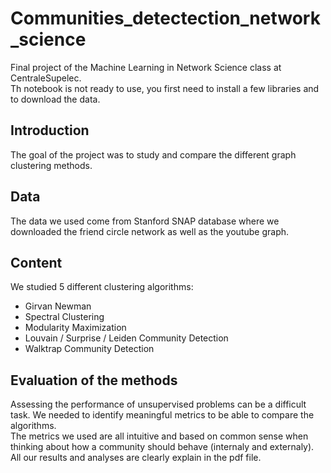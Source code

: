 # Communities_detectection_network_science
Final project of the Machine Learning in Network Science class at CentraleSupelec.  
Th notebook is not ready to use, you first need to install a few libraries and to download the data.


## Introduction

The goal of the project was to study and compare the different graph clustering methods.

## Data

The data we used come from Stanford SNAP database where we downloaded the friend circle network as well as the youtube graph.

## Content
We studied 5 different clustering algorithms:
* Girvan Newman
* Spectral Clustering
* Modularity Maximization
* Louvain / Surprise / Leiden Community Detection
* Walktrap Community Detection


## Evaluation of the methods
Assessing the performance of unsupervised problems can be a difficult task. We needed to identify meaningful metrics to be able to compare the algorithms.  
The metrics we used are all intuitive and based on common sense when thinking about how a community should behave (internaly and externaly). All our results and analyses are clearly explain in the pdf file.

